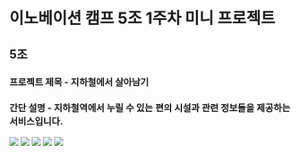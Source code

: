 # 이노베이션 캠프 5조 1주차 미니 프로젝트

## 5조
### 프로젝트 제목 - 지하철에서 살아남기
### 간단 설명 - 지하철역에서 누릴 수 있는 편의 시설과 관련 정보들을 제공하는 서비스입니다.

<img src="https://img1.daumcdn.net/thumb/R1280x0/?scode=mtistory2&fname=https%3A%2F%2Fblog.kakaocdn.net%2Fdn%2FNx0OY%2FbtrIEZdMfb7%2F5KTSPscMHcJpVH8Swz47J0%2Fimg.png">
<img src="https://img1.daumcdn.net/thumb/R1280x0/?scode=mtistory2&fname=https%3A%2F%2Fblog.kakaocdn.net%2Fdn%2FclsVym%2FbtrII2ngYG8%2FqWPKzft2bEmKEBzk7bEt7k%2Fimg.png">
<img src="https://img1.daumcdn.net/thumb/R1280x0/?scode=mtistory2&fname=https%3A%2F%2Fblog.kakaocdn.net%2Fdn%2FcXAWcL%2FbtrIEcEqugX%2FOGIrRfKEQKQo6LV4tn8QL1%2Fimg.png">
<img src="https://img1.daumcdn.net/thumb/R1280x0/?scode=mtistory2&fname=https%3A%2F%2Fblog.kakaocdn.net%2Fdn%2FrAjZ1%2FbtrIzbehbxY%2FgKzIaRgEK77tNMCxLIInO1%2Fimg.png">
<img src="https://img1.daumcdn.net/thumb/R1280x0/?scode=mtistory2&fname=https%3A%2F%2Fblog.kakaocdn.net%2Fdn%2Fb9QIb9%2FbtrIEYeVKdd%2FxacIGVSNGGbc13mHq6R1U1%2Fimg.png">
